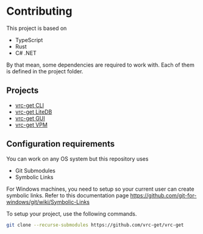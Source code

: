 # Contributing

This project is based on

- TypeScript
- Rust
- C# .NET

By that mean, some dependencies are required to work with.
Each of them is defined in the project folder.

## Projects

- [vrc-get CLI](vrc-get/README.md)
- [vrc-get LiteDB](vrc-get-litedb/README.md)
- [vrc-get GUI](vrc-get-gui/README.md)
- [vrc-get VPM](vrc-get-vpm/README.md)

## Configuration requirements

You can work on any OS system but this repository uses

- Git Submodules
- Symbolic Links

For Windows machines, you need to setup so your current user can create symbolic links. Refer to this documentation page <https://github.com/git-for-windows/git/wiki/Symbolic-Links>

To setup your project, use the following commands.

```bash
git clone --recurse-submodules https://github.com/vrc-get/vrc-get
```
